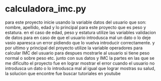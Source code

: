 # calculadora_imc.py
para este proyecto inicie usando la variable datos del usuario que son: nombre, apellido, edad y lo principal para este proyecto que es peso y estatura.
en el caso de edad, peso y estatura utilize las variables validacion de datos para en caso de que el usuario introdusca mal un dato o lo deje vasio aparesca un error pidiendo que lo vuelva introducir correctamente.
y por ultimo y principal del proyecto utilize la variable operadores para calcular IMC del usuario para despues mostrarle al usuario si tiene peso normal o sobre peso etc. junto con sus datos y IMC 
la partes en las que se me dificulto el proyecto fue en lograr mostrar el error cuando el usuario no introdusca un dato o lo introdusca mal al igual que lograr mostras su salud, la solucion que encontre fue buscar tutoriales en youtube
